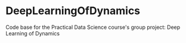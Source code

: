 # DeepLearningOfDynamics
Code base for the Practical Data Science course's group project: Deep Learning of Dynamics
